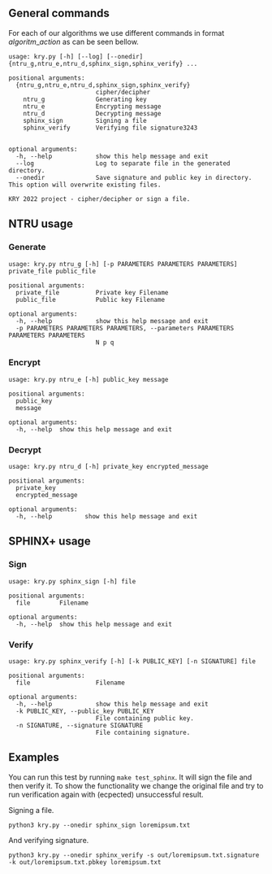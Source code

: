 ## General commands

For each of our algorithms we use different commands in format *algoritm*_*action* as can be seen bellow.

```text
usage: kry.py [-h] [--log] [--onedir] {ntru_g,ntru_e,ntru_d,sphinx_sign,sphinx_verify} ...

positional arguments:
  {ntru_g,ntru_e,ntru_d,sphinx_sign,sphinx_verify}
                        cipher/decipher
    ntru_g              Generating key
    ntru_e              Encrypting message
    ntru_d              Decrypting message
    sphinx_sign         Signing a file
    sphinx_verify       Verifying file signature3243
    

optional arguments:
  -h, --help            show this help message and exit
  --log                 Log to separate file in the generated directory.
  --onedir              Save signature and public key in directory. This option will overwrite existing files.

KRY 2022 project - cipher/decipher or sign a file.

```

## NTRU usage

### Generate
```text
usage: kry.py ntru_g [-h] [-p PARAMETERS PARAMETERS PARAMETERS] private_file public_file

positional arguments:
  private_file          Private key Filename
  public_file           Public key Filename

optional arguments:
  -h, --help            show this help message and exit
  -p PARAMETERS PARAMETERS PARAMETERS, --parameters PARAMETERS PARAMETERS PARAMETERS
                        N p q

```

### Encrypt
```text
usage: kry.py ntru_e [-h] public_key message

positional arguments:
  public_key
  message

optional arguments:
  -h, --help  show this help message and exit
```

### Decrypt
```text
usage: kry.py ntru_d [-h] private_key encrypted_message

positional arguments:
  private_key
  encrypted_message

optional arguments:
  -h, --help         show this help message and exit

```

## SPHINX+ usage
### Sign
```text
usage: kry.py sphinx_sign [-h] file

positional arguments:
  file        Filename

optional arguments:
  -h, --help  show this help message and exit
```


### Verify

```text
usage: kry.py sphinx_verify [-h] [-k PUBLIC_KEY] [-n SIGNATURE] file

positional arguments:
  file                  Filename

optional arguments:
  -h, --help            show this help message and exit
  -k PUBLIC_KEY, --public_key PUBLIC_KEY
                        File containing public key.
  -n SIGNATURE, --signature SIGNATURE
                        File containing signature.
```


## Examples

You can run this test by running ```make test_sphinx```. It will sign the file and then verify it. To show the functionality we change the original file and try to run verification again with (ecpected) unsuccessful result.

Signing a file.
```text
python3 kry.py --onedir sphinx_sign loremipsum.txt
```

And verifying signature.
```text
python3 kry.py --onedir sphinx_verify -s out/loremipsum.txt.signature -k out/loremipsum.txt.pbkey loremipsum.txt 
```
